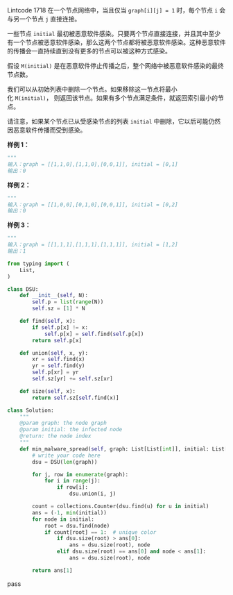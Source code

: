 Lintcode 1718
在一个节点网络中，当且仅当 `graph[i][j] = 1` 时，每个节点 `i` 会与另一个节点 `j` 直接连接。

一些节点 `initial` 最初被恶意软件感染。只要两个节点直接连接，并且其中至少有一个节点被恶意软件感染，那么这两个节点都将被恶意软件感染。这种恶意软件的传播会一直持续直到没有更多的节点可以被这种方式感染。

假设 `M(initial)` 是在恶意软件停止传播之后，整个网络中被恶意软件感染的最终节点数。

我们可以从初始列表中删除一个节点。如果移除这一节点将最小化 `M(initial)`， 则返回该节点。如果有多个节点满足条件，就返回索引最小的节点。

请注意，如果某个节点已从受感染节点的列表 `initial` 中删除，它以后可能仍然因恶意软件传播而受到感染。


**样例 1：**
```python
"""
输入：graph = [[1,1,0],[1,1,0],[0,0,1]], initial = [0,1]
输出：0
```
**样例 2：**
```python
"""
输入：graph = [[1,0,0],[0,1,0],[0,0,1]], initial = [0,2]
输出：0
```
**样例 3：**
```python
"""
输入：graph = [[1,1,1],[1,1,1],[1,1,1]], initial = [1,2]
输出：1
```


```python
from typing import (
    List,
)

class DSU:
    def __init__(self, N):
        self.p = list(range(N))
        self.sz = [1] * N

    def find(self, x):
        if self.p[x] != x:
            self.p[x] = self.find(self.p[x])
        return self.p[x]

    def union(self, x, y):
        xr = self.find(x)
        yr = self.find(y)
        self.p[xr] = yr
        self.sz[yr] += self.sz[xr]

    def size(self, x):
        return self.sz[self.find(x)]

class Solution:
    """
    @param graph: the node graph
    @param initial: the infected node
    @return: the node index
    """
    def min_malware_spread(self, graph: List[List[int]], initial: List[int]) -> int:
        # write your code here
        dsu = DSU(len(graph))

        for j, row in enumerate(graph):
            for i in range(j):
                if row[i]:
                    dsu.union(i, j)

        count = collections.Counter(dsu.find(u) for u in initial)
        ans = (-1, min(initial))
        for node in initial:
            root = dsu.find(node)
            if count[root] == 1:  # unique color
                if dsu.size(root) > ans[0]:
                    ans = dsu.size(root), node
                elif dsu.size(root) == ans[0] and node < ans[1]:
                    ans = dsu.size(root), node

        return ans[1]
```
pass